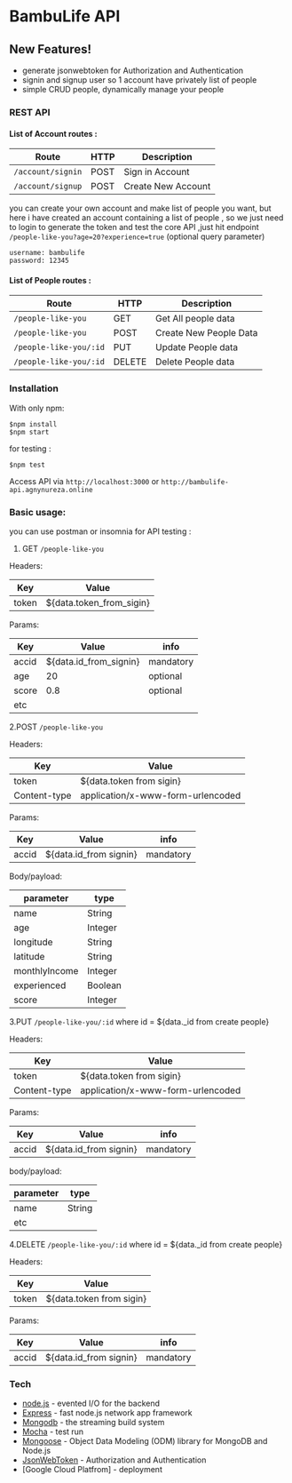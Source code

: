 # BambuLife API

## New Features!
  - generate jsonwebtoken for Authorization and Authentication
  - signin and signup user so 1 account have privately list of people 
  - simple CRUD people, dynamically manage your people 
 
### REST API 
#### List of Account routes :
| Route          | HTTP   |            Description              |
|----------------|--------|-------------------------------------|
| `/account/signin`| POST    | Sign in Account                 |
| `/account/signup` | POST    | Create New Account              |

you can create your own account and make list of people you want, but here i have created an account containing a list of people , so we just need to login to generate the token and test the core API ,just hit endpoint  ```/people-like-you?age=20?experience=true``` (optional query parameter)

```
username: bambulife
password: 12345
```

#### List of People routes : 
| Route                   | HTTP | Description              |
|-------------------------|------|--------------------------|
| `/people-like-you`    | GET    | Get All people data |
| `/people-like-you`     | POST   | Create New People Data |
| `/people-like-you/:id` | PUT    | Update People data|
| `/people-like-you/:id`  | DELETE | Delete People data|

### Installation
With only npm:

```
$npm install
$npm start
```
for testing :
```
$npm test
```

Access API via ```http://localhost:3000``` or ```http://bambulife-api.agnynureza.online```

### Basic usage:
you can use postman or insomnia for API testing :

1. GET ```/people-like-you```
    
Headers: 

| Key  | Value  | 
| ----- | --------- |
| token | ${data.token_from_sigin} | 

Params:

| Key | Value | info   |
| ---- | ------ | ------- |
| accid | ${data.id_from_signin} | mandatory | 
| age| 20 | optional |
| score| 0.8 | optional |
| etc |  | | |

2.POST ```/people-like-you```

Headers:  

| Key  | Value  |
| ---- | ------ |
| token | ${data.token from sigin} |
| Content-type | application/x-www-form-urlencoded |

Params:

| Key    | Value | info  |
| ------- | ------ | ------ |
| accid | ${data.id_from signin} | mandatory |

Body/payload: 

| parameter  | type   |
| ----------- | ------- |
| name | String |
| age |Integer |
| longitude | String |
| latitude | String |
| monthlyIncome | Integer |
| experienced | Boolean |
| score | Integer |

3.PUT ```/people-like-you/:id```
where id = ${data._id from create people} 

Headers:

| Key     | Value   |
| -------- | -------- |
| token | ${data.token from sigin} |
| Content-type | application/x-www-form-urlencoded | 

Params:

| Key    | Value  | info |
| ------- | ------- | ----- |
| accid | ${data.id_from signin} | mandatory |

body/payload:

| parameter  | type   |
| ----------- | ------- |
| name | String |
| etc |   | |

4.DELETE ```/people-like-you/:id```
where id = ${data._id from create people}

Headers:

| Key    | Value  | 
| ------- | ------- |
| token | ${data.token from sigin} |

Params:

| Key   |Value   |info  |
| ------ | -------- | ------ |
| accid | ${data.id_from signin} | mandatory |

### Tech
* [node.js] - evented I/O for the backend
* [Express] - fast node.js network app framework
* [Mongodb] - the streaming build system
* [Mocha] - test run
* [Mongoose] - Object Data Modeling (ODM) library for MongoDB and Node.js
* [JsonWebToken] - Authorization and Authentication 
* [Google Cloud Platfrom] - deployment

[node.js]: <http://nodejs.org>
[Mocha]: <https://mochajs.org/>
[Mongodb]: <https://www.mongodb.com/>
[Mongoose]:<https://mongoosejs.com/>
[JsonWebToken]: <https://jwt.io/>
[Express]: <http://expressjs.com>

